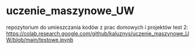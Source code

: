 # uczenie_maszynowe_UW
repozytorium do umieszczania kodów z prac domowych i projektów
test 2: https://colab.research.google.com/github/kaluznys/uczenie_maszynowe_UW/blob/main/testowe.ipynb
